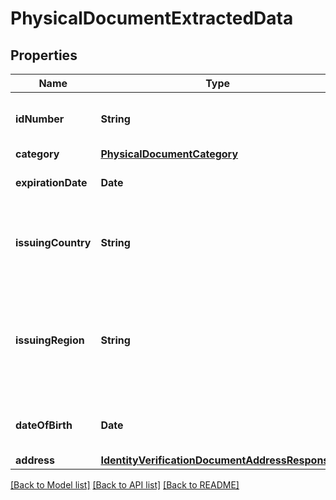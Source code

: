 # PhysicalDocumentExtractedData

## Properties
Name | Type | Description | Notes
------------ | ------------- | ------------- | -------------
**idNumber** | **String** | Alpha-numeric ID number extracted via OCR from the user&#39;s document image. | 
**category** | [**PhysicalDocumentCategory**](PhysicalDocumentCategory.md) |  | 
**expirationDate** | **Date** | A date in the format YYYY-MM-DD (RFC 3339 Section 5.6). | 
**issuingCountry** | **String** | Valid, capitalized, two-letter ISO code representing the country of this object. Must be in ISO 3166-1 alpha-2 form. | 
**issuingRegion** | **String** | An ISO 3166-2 subdivision code. Related terms would be \&quot;state\&quot;, \&quot;province\&quot;, \&quot;prefecture\&quot;, \&quot;zone\&quot;, \&quot;subdivision\&quot;, etc. | 
**dateOfBirth** | **Date** | A date extracted from the document in the format YYYY-MM-DD (RFC 3339 Section 5.6). | 
**address** | [**IdentityVerificationDocumentAddressResponse**](IdentityVerificationDocumentAddressResponse.md) |  | 

[[Back to Model list]](../README.md#documentation-for-models) [[Back to API list]](../README.md#documentation-for-api-endpoints) [[Back to README]](../README.md)


